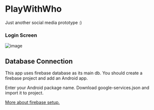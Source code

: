 # PlayWithWho
Just another social media prototype :)

### Login Screen
![image](https://user-images.githubusercontent.com/44502981/175011094-8a2f43bb-90dd-446f-a528-ffb041cbe2ab.png)

## Database Connection
This app uses firebase database as its main db. You should create a firebase project and add an Android app. 

Enter your Android package name. Download google-services.json and import it to project.

[More about firebase setup.](https://firebase.google.com/docs/android/setup)
